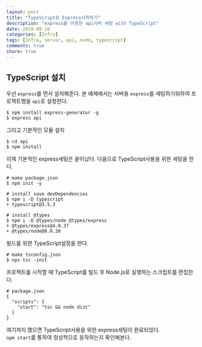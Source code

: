 ```yaml
---
layout: post
title: "TypeScript로 Express시작하기"
description: "express를 이용한 api서버 세팅 with TypeScript"
date: 2019-08-10
categories: [Infra]
tags: [Infra, server, api, node, typescript]
comments: true
share: true
---
```


## TypeScript 설치
우선 `express`를 먼서 설치해준다.
본 예제에서는 서버용 `express`를 세팅하기위하여 프로젝트명을 `api`로 설정한다.
```
$ npm install express-generator -g
$ express api
```
그리고 기본적인 모듈 설치
```
$ cd api
$ npm install
```

이제 기본적인 express세팅은 끝이났다.
다음으로 TypeScript사용을 위한 세팅을 한다.

```
# make package.json
$ npm init -y

# install save devDependencies
$ npm i -D typescript
+ typescript@3.5.3

# install @types
$ npm i -D @types/node @types/express
+ @types/express@4.0.37
+ @types/node@8.0.30
```

빌드를 위한 TypeScript설정을 한다.

```
# make tsconfig.json
$ npx tsc -init
```

프로젝트를 시작할 때 TypeScript를 빌드 후 Node.js로 실행하는 스크립트를 편집한다.
```
# package.json
{
  "scripts": {
    "start": "tsc && node dist"
  }
}
```

여기까지 했으면 TypeScript사용을 위한 express세팅이 완료되었다.  
`npm start`를 통하여 정상적으로 동작하는지 확인해본다.